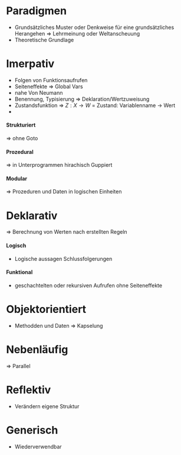 # Paradigmen
- Grundsätzliches Muster oder Denkweise für eine grundsätzliches Herangehen => Lehrmeinung oder Weltanscheuung
- Theoretische Grundlage

# Imerpativ
- Folgen von Funktionsaufrufen
- Seiteneffekte => Global Vars
- nahe Von Neumann
- Benennung, Typisierung => Deklaration/Wertzuweisung
- Zustandsfunktion => $Z:X\rightarrow W$ = Zustand: Variablenname -> Wert
- 

#### Strukturiert
=> ohne Goto

#### Prozedural
=> in Unterprogrammen hirachisch Guppiert

#### Modular
=> Prozeduren und Daten in logischen Einheiten

# Deklarativ
=> Berechnung von Werten nach erstellten Regeln
#### Logisch
- Logische aussagen Schlussfolgerungen

#### Funktional
- geschachtelten oder rekursiven Aufrufen ohne Seiteneffekte

# Objektorientiert
- Methodden und Daten => Kapselung

# Nebenläufig
=> Parallel

# Reflektiv
- Verändern eigene Struktur

# Generisch
- Wiederverwendbar